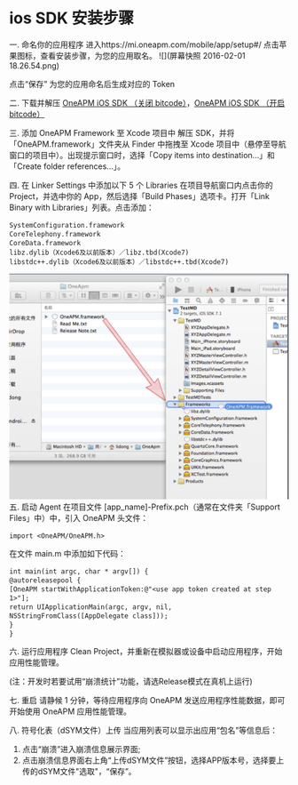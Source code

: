 # ios SDK 安装步骤

一. 命名你的应用程序
进入https://mi.oneapm.com/mobile/app/setup#/
点击苹果图标，查看安装步骤，为您的应用取名。
![](屏幕快照 2016-02-01 18.26.54.png)

点击“保存”
为您的应用命名后生成对应的 Token

二. 下载并解压 [OneAPM iOS SDK （关闭 bitcode）](https://download.oneapm.com/ios_agent/iOS_SDK_latest_Xcode6.zip)，[OneAPM iOS SDK （开启 bitcode）](https://download.oneapm.com/ios_agent/iOS_SDK_latest_Xcode7.zip)



三. 添加 OneAPM Framework 至 Xcode 项目中
解压 SDK，并将「OneAPM.framework」文件夹从 Finder 中拖拽至 Xcode 项目中（悬停至导航窗口的项目中）。出现提示窗口时，选择「Copy items into destination...」和「Create folder references...」。

四. 在 Linker Settings 中添加以下 5 个 Libraries
在项目导航窗口内点击你的 Project，并选中你的 App，然后选择「Build Phases」选项卡。打开「Link Binary with Libraries」列表。点击添加：
```
SystemConfiguration.framework
CoreTelephony.framework
CoreData.framework
libz.dylib（Xcode6及以前版本）／libz.tbd(Xcode7)
libstdc++.dylib（Xcode6及以前版本）／libstdc++.tbd(Xcode7)
```
![![](two.png)](one1.png)
五. 启动 Agent
在项目文件 [app_name]-Prefix.pch（通常在文件夹「Support Files」中）中，引入 OneAPM 头文件：
```
import <OneAPM/OneAPM.h>
```
在文件 main.m 中添加如下代码：
```
int main(int argc, char * argv[]) {
@autoreleasepool {
[OneAPM startWithApplicationToken:@"<use app token created at step 1>"];
return UIApplicationMain(argc, argv, nil, NSStringFromClass([AppDelegate class]));
}
}
```
六. 运行应用程序
Clean Project，并重新在模拟器或设备中启动应用程序，开始应用性能管理。

(注：开发时若要试用“崩溃统计”功能，请选Release模式在真机上运行)

七. 重启
请静候 1 分钟，等待应用程序向 OneAPM 发送应用程序性能数据，即可开始使用 OneAPM 应用性能管理。

八. 符号化表（dSYM文件）上传
当应用列表可以显示出应用“包名”等信息后：

1. 点击“崩溃”进入崩溃信息展示界面;
2. 点击崩溃信息界面右上角“上传dSYM文件”按钮，选择APP版本号，选择要上传的dSYM文件"选取"，“保存”。


